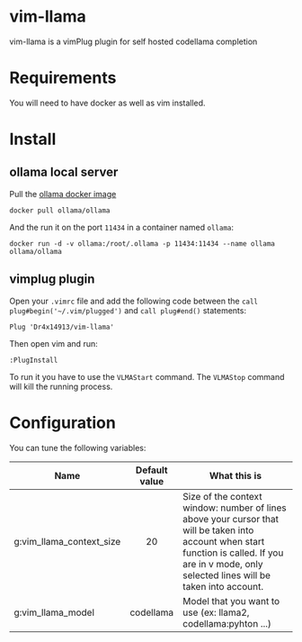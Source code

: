 # vim-llama
vim-llama is a vimPlug plugin for self hosted codellama completion

# Requirements
You will need to have docker as well as vim installed.

# Install

## ollama local server
Pull the [ollama docker image](https://hub.docker.com/r/ollama/ollama)

    docker pull ollama/ollama

And the run it on the port `11434` in a container named `ollama`:

    docker run -d -v ollama:/root/.ollama -p 11434:11434 --name ollama ollama/ollama


## vimplug plugin

Open your `.vimrc` file and add the following code between the `call plug#begin('~/.vim/plugged')` and `call plug#end()` statements:
    
    Plug 'Dr4x14913/vim-llama'

Then open vim and run:

    :PlugInstall

To run it you have to use the `VLMAStart` command. The `VLMAStop` command will kill the running process. 

# Configuration
You can tune the following variables:

| Name | Default value | What this is | 
|------|:-------------:|-----------------|
| g:vim_llama_context_size | 20 | Size of the context window: number of lines above your cursor that will be taken into account when start function is called. If you are in v mode, only selected lines will be taken into account. |
| g:vim_llama_model | codellama | Model that you want to use (ex: llama2, codellama:pyhton ...) |